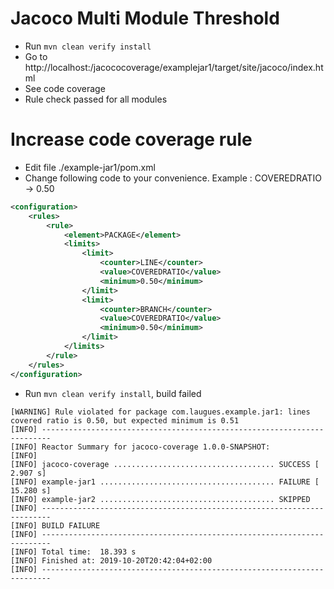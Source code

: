 # Jacoco Multi Module Threshold 
- Run `mvn clean verify install` 
- Go to  http://localhost:<PROT>/jacococoverage/examplejar1/target/site/jacoco/index.html
- See code coverage
- Rule check passed for all modules



# Increase code coverage rule
- Edit file ./example-jar1/pom.xml
- Change following code to your convenience. Example : COVEREDRATIO -> 0.50
```xml
<configuration>
    <rules>
        <rule>
            <element>PACKAGE</element>
            <limits>
                <limit>
                    <counter>LINE</counter>
                    <value>COVEREDRATIO</value>
                    <minimum>0.50</minimum>
                </limit>
                <limit>
                    <counter>BRANCH</counter>
                    <value>COVEREDRATIO</value>
                    <minimum>0.50</minimum>
                </limit>
            </limits>
        </rule>
    </rules>
</configuration>
```
- Run `mvn clean verify install`, build failed 
```
[WARNING] Rule violated for package com.laugues.example.jar1: lines covered ratio is 0.50, but expected minimum is 0.51
[INFO] ------------------------------------------------------------------------
[INFO] Reactor Summary for jacoco-coverage 1.0.0-SNAPSHOT:
[INFO] 
[INFO] jacoco-coverage .................................... SUCCESS [  2.907 s]
[INFO] example-jar1 ....................................... FAILURE [ 15.280 s]
[INFO] example-jar2 ....................................... SKIPPED
[INFO] ------------------------------------------------------------------------
[INFO] BUILD FAILURE
[INFO] ------------------------------------------------------------------------
[INFO] Total time:  18.393 s
[INFO] Finished at: 2019-10-20T20:42:04+02:00
[INFO] ------------------------------------------------------------------------
```


